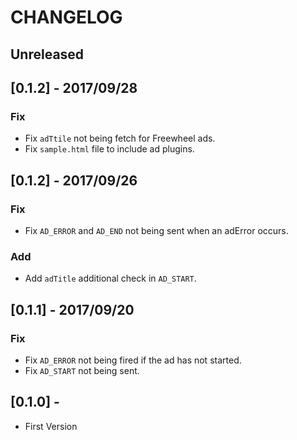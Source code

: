 # CHANGELOG

## Unreleased

## [0.1.2] - 2017/09/28
### Fix
- Fix `adTtile` not being fetch for Freewheel ads.
- Fix `sample.html` file to include ad plugins.

## [0.1.2] - 2017/09/26
### Fix
- Fix `AD_ERROR` and `AD_END` not being sent when an adError occurs.

### Add
- Add `adTitle` additional check in `AD_START`.


## [0.1.1] - 2017/09/20
### Fix
- Fix `AD_ERROR` not being fired if the ad has not started.
- Fix `AD_START` not being sent.

## [0.1.0] - 
- First Version